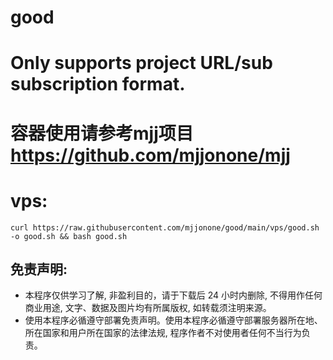 # good
# Only supports project URL/sub subscription format.
# 容器使用请参考mjj项目 https://github.com/mjjonone/mjj
# vps:
```
curl https://raw.githubusercontent.com/mjjonone/good/main/vps/good.sh -o good.sh && bash good.sh 
```

## 免责声明:
* 本程序仅供学习了解, 非盈利目的，请于下载后 24 小时内删除, 不得用作任何商业用途, 文字、数据及图片均有所属版权, 如转载须注明来源。
* 使用本程序必循遵守部署免责声明。使用本程序必循遵守部署服务器所在地、所在国家和用户所在国家的法律法规, 程序作者不对使用者任何不当行为负责。
